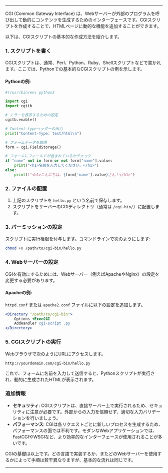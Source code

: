 

---

CGI (Common Gateway Interface) は、Webサーバーが外部のプログラムを呼び出して動的にコンテンツを生成するためのインターフェースです。CGIスクリプトを作成することで、HTMLページに動的な機能を追加することができます。

以下は、CGIスクリプトの基本的な作成方法を紹介します。

### 1. スクリプトを書く
CGIスクリプトは、通常、Perl、Python、Ruby、Shellスクリプトなどで書かれます。ここでは、Pythonでの基本的なCGIスクリプトの例を示します。

#### Pythonの例:
```python
#!/usr/bin/env python3

import cgi
import cgitb

# エラーを表示するための設定
cgitb.enable()

# Content-typeヘッダーの出力
print("Content-Type: text/html\n")

# フォームデータを取得
form = cgi.FieldStorage()

# フォームにフィールドが含まれているかチェック
if "name" not in form or not form["name"].value:
    print("<h1>名前を入力してください。</h1>")
else:
    print(f"<h1>こんにちは、{form['name'].value}さん！</h1>")
```

### 2. ファイルの配置
1. 上記のスクリプトを `hello.py` という名前で保存します。
2. スクリプトをサーバーのCGIディレクトリ（通常は `/cgi-bin/`）に配置します。

### 3. パーミッションの設定
スクリプトに実行権限を付与します。コマンドラインで次のようにします:

```bash
chmod +x /path/to/cgi-bin/hello.py
```

### 4. Webサーバーの設定
CGIを有効にするためには、Webサーバー（例えばApacheやNginx）の設定を変更する必要があります。

#### Apacheの例:
`httpd.conf` または `apache2.conf` ファイルに以下の設定を追加します。

```apache
<Directory "/path/to/cgi-bin">
    Options +ExecCGI
    AddHandler cgi-script .py
</Directory>
```

### 5. CGIスクリプトの実行
Webブラウザで次のようにURLにアクセスします。

```
http://yourdomain.com/cgi-bin/hello.py
```

これで、フォームに名前を入力して送信すると、Pythonスクリプトが実行され、動的に生成されたHTMLが表示されます。

### 追加情報
- **セキュリティ**: CGIスクリプトは、直接サーバー上で実行されるため、セキュリティに注意が必要です。外部からの入力を信頼せず、適切な入力バリデーションを行いましょう。
- **パフォーマンス**: CGIは各リクエストごとに新しいプロセスを生成するため、パフォーマンスの面では不利です。モダンなWebアプリケーションでは、FastCGIやWSGIなど、より効率的なインターフェースが使用されることが多いです。

CGIの基礎は以上です。どの言語で実装するか、またどのWebサーバーを使用するかによって手順は若干異なりますが、基本的な流れは同じです。

---
